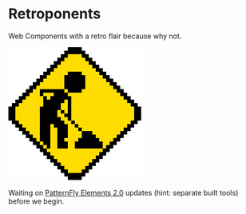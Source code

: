# Retroponents
Web Components with a retro flair because why not.

![Under Construction](old-under-construction.gif)

Waiting on [PatternFly Elements 2.0](https://github.com/patternfly/patternfly-elements) updates (hint: separate built tools) before we begin.
